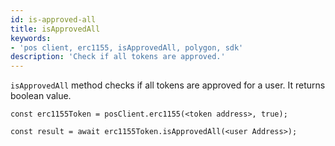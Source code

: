 ```yaml
---
id: is-approved-all
title: isApprovedAll
keywords: 
- 'pos client, erc1155, isApprovedAll, polygon, sdk'
description: 'Check if all tokens are approved.'
---
```


`isApprovedAll` method checks if all tokens are approved for a user. It returns boolean value.

```
const erc1155Token = posClient.erc1155(<token address>, true);

const result = await erc1155Token.isApprovedAll(<user Address>);

```
